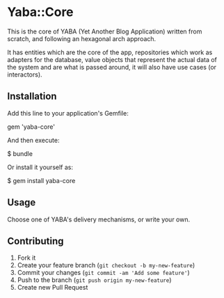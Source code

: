 # Yaba::Core

This is the core of YABA (Yet Another Blog Application) written from scratch,
and following an hexagonal arch approach.

It has entities which are the core of the app, repositories which work as
adapters for the database, value objects that represent the actual data of the
system and are what is passed around, it will also have use cases (or
interactors).

## Installation

  Add this line to your application's Gemfile:

  gem 'yaba-core'

  And then execute:

  $ bundle

  Or install it yourself as:

  $ gem install yaba-core

## Usage

Choose one of YABA's delivery mechanisms, or write your own.

## Contributing

  1. Fork it
  2. Create your feature branch (`git checkout -b my-new-feature`)
  3. Commit your changes (`git commit -am 'Add some feature'`)
  4. Push to the branch (`git push origin my-new-feature`)
  5. Create new Pull Request
